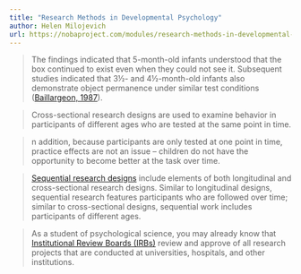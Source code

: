 ```yaml
---
title: "Research Methods in Developmental Psychology"
author: Helen Milojevich
url: https://nobaproject.com/modules/research-methods-in-developmental-psychology
---
```


> The findings indicated that 5-month-old infants understood that the box continued to exist even when they could not see it. Subsequent studies indicated that 3½- and 4½-month-old infants also demonstrate object permanence under similar test conditions ([Baillargeon, 1987](https://nobaproject.com/modules/research-methods-in-developmental-psychology#reference-3)).


> Cross-sectional research designs are used to examine behavior in participants of different ages who are tested at the same point in time.


> n addition, because participants are only tested at one point in time, practice effects are not an issue – children do not have the opportunity to become better at the task over time.


> [Sequential research designs](https://nobaproject.com/modules/research-methods-in-developmental-psychology#vocabulary-sequential-research-designs) include elements of both longitudinal and cross-sectional research designs. Similar to longitudinal designs, sequential research features participants who are followed over time; similar to cross-sectional designs, sequential work includes participants of different ages.


> As a student of psychological science, you may already know that [Institutional Review Boards (IRBs)](https://nobaproject.com/modules/research-methods-in-developmental-psychology#vocabulary-institutional-review-boards-irbs) review and approve of all research projects that are conducted at universities, hospitals, and other institutions.



